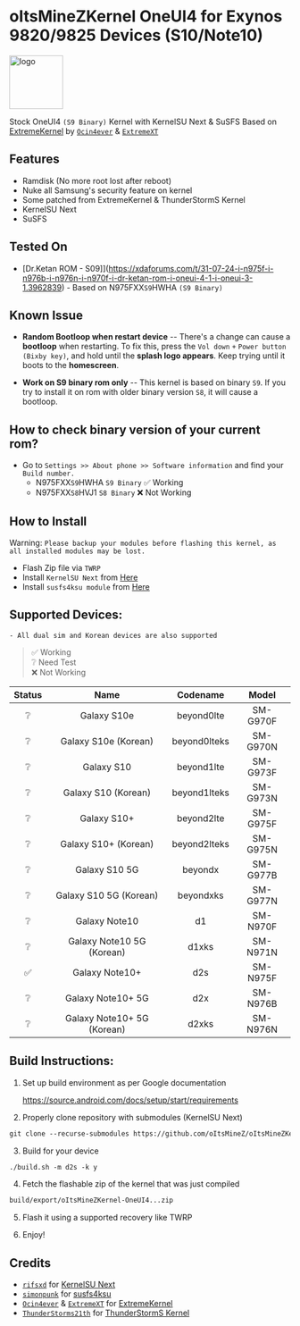 # oItsMineZKernel OneUI4 for Exynos 9820/9825 Devices (S10/Note10)

<img src="https://github.com/rifsxd/KernelSU-Next/blob/next/assets/kernelsu_next.png" style="width: 96px;" alt="logo">

Stock OneUI4 `(S9 Binary)` Kernel with KernelSU Next & SuSFS Based on [ExtremeKernel](https://github.com/Ocin4ever/ExtremeKernel) by [`Ocin4ever`](https://github.com/Ocin4ever) & [`ExtremeXT`](https://github.com/ExtremeXT)

## Features

- Ramdisk (No more root lost after reboot)
- Nuke all Samsung's security feature on kernel
- Some patched from ExtremeKernel & ThunderStormS Kernel
- KernelSU Next
- SuSFS

## Tested On

- [Dr.Ketan ROM - S09]](https://xdaforums.com/t/31-07-24-i-n975f-i-n976b-i-n976n-i-n970f-i-dr-ketan-rom-i-oneui-4-1-i-oneui-3-1.3962839) - Based on N975FXX`S9`HWHA `(S9 Binary)`

## Known Issue

- **Random Bootloop when restart device**
-- There's a change can cause a **bootloop** when restarting. To fix this, press the `Vol down` `+` `Power button (Bixby key)`, and hold until the **splash logo appears**. Keep trying until it boots to the **homescreen**.

- **Work on S9 binary rom only**
-- This kernel is based on binary `S9`. If you try to install it on rom with older binary version `S8`, it will cause a bootloop.

## How to check binary version of your current rom?
- Go to `Settings >> About phone >> Software information` and find your `Build number.`
   - N975FXX`S9`HWHA `S9 Binary` ✅ Working
   - N975FXX`S8`HVJ1 `S8 Binary` ❌ Not Working

## How to Install
Warning: `Please backup your modules before flashing this kernel, as all installed modules may be lost.`
- Flash Zip file via `TWRP`
- Install `KernelSU Next` from [Here](https://github.com/rifsxd/KernelSU-Next/releases)
- Install `susfs4ksu module` from [Here](https://github.com/sidex15/susfs4ksu-module/releases)

## Supported Devices:

`- All dual sim and Korean devices are also supported`

> ✅ Working \
> ❔ Need Test \
> ❌ Not Working

| Status |        Name       |  Codename  |    Model   |
|:------:|:-----------------:|:----------:|:----------:|
|    ❔   |    Galaxy S10e    | beyond0lte | SM-G970F |
|    ❔   |    Galaxy S10e (Korean)    | beyond0lteks | SM-G970N |
|    ❔   |     Galaxy S10    | beyond1lte | SM-G973F |
|    ❔   |    Galaxy S10 (Korean)    | beyond1lteks | SM-G973N |
|    ❔   |    Galaxy S10+    | beyond2lte | SM-G975F |
|    ❔   |    Galaxy S10+ (Korean)    | beyond2lteks | SM-G975N |
|    ❔   |   Galaxy S10 5G   |   beyondx  | SM-G977B |
|    ❔   |    Galaxy S10 5G (Korean)    | beyondxks | SM-G977N |
|    ❔   |   Galaxy Note10   |     d1     | SM-N970F |
|    ❔   |  Galaxy Note10 5G (Korean) |     d1xks    |  SM-N971N  |
|    ✅   |   Galaxy Note10+  |     d2s    | SM-N975F |
|    ❔   | Galaxy Note10+ 5G |     d2x    | SM-N976B |
|    ❔   |  Galaxy Note10+ 5G (Korean) |     d2xks    |  SM-N976N  |

## Build Instructions:

1. Set up build environment as per Google documentation

   <a href="https://source.android.com/docs/setup/start/requirements" target="_blank">https://source.android.com/docs/setup/start/requirements</a>

2. Properly clone repository with submodules (KernelSU Next)

```html
git clone --recurse-submodules https://github.com/oItsMineZ/oItsMineZKernel-OneUI6.git
```

3. Build for your device

```html
./build.sh -m d2s -k y
```

4. Fetch the flashable zip of the kernel that was just compiled

```html
build/export/oItsMineZKernel-OneUI4...zip
```

5. Flash it using a supported recovery like TWRP

6. Enjoy!

## Credits

- [`rifsxd`](https://github.com/rifsxd) for [KernelSU Next](https://github.com/rifsxd/KernelSU-Next)
- [`simonpunk`](https://gitlab.com/simonpunk) for [susfs4ksu](https://gitlab.com/simonpunk/susfs4ksu)
- [`Ocin4ever`](https://github.com/Ocin4ever) & [`ExtremeXT`](https://github.com/ExtremeXT) for [ExtremeKernel](https://github.com/Ocin4ever/ExtremeKernel)
- [`ThunderStorms21th`](https://gitlab.com/ThunderStorms21th) for [ThunderStormS Kernel](https://github.com/ThunderStorms21th/S10-source)
